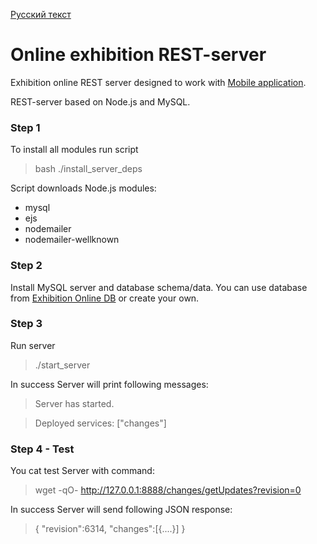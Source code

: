 [Русский текст](https://github.com/gkpromtech/exhibition-server/wiki)

# Online exhibition REST-server

Exhibition online REST server designed to work with [Mobile application](https://github.com/gkpromtech/exhibition-android).

REST-server based on Node.js and MySQL.


### Step 1

To install all modules run script

>bash ./install_server_deps

Script downloads Node.js modules:

- mysql
- ejs
- nodemailer
- nodemailer-wellknown

### Step 2

Install MySQL server and database schema/data.
You can use database from [Exhibition Online DB](https://github.com/gkpromtech/exhibition-db) or create your own.

### Step 3

Run server

> ./start_server

In success Server will print following messages:

>Server has started.

>Deployed services: ["changes"]

### Step 4 - Test

You cat test Server with command:

>wget -qO- http://127.0.0.1:8888/changes/getUpdates?revision=0

In success Server will send following JSON response:

>{
> "revision":6314,
> "changes":[{....}]
>}
